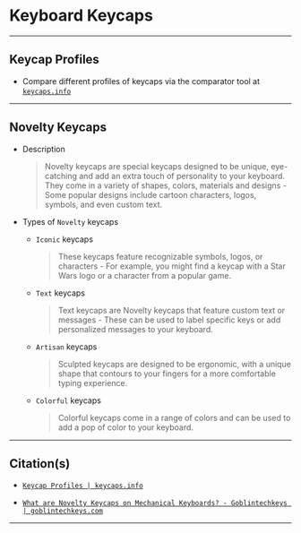 <!-- ------------------------------ -->

# Keyboard Keycaps

<!-- ------------------------------ -->

***
## Keycap Profiles
- Compare different profiles of keycaps via the comparator tool at [`keycaps.info`](https://www.keycaps.info/)

<!-- ------------------------------ -->

***
## Novelty Keycaps

- Description
  > Novelty keycaps are special keycaps designed to be unique, eye-catching and add an extra touch of personality to your keyboard. They come in a variety of shapes, colors, materials and designs - Some popular designs include cartoon characters, logos, symbols, and even custom text.

- Types of `Novelty` keycaps

  - `Iconic` keycaps
    > These keycaps feature recognizable symbols, logos, or characters - For example, you might find a keycap with a Star Wars logo or a character from a popular game.

  - `Text` keycaps
    > Text keycaps are Novelty keycaps that feature custom text or messages - These can be used to label specific keys or add personalized messages to your keyboard.

  - `Artisan` keycaps
    > Sculpted keycaps are designed to be ergonomic, with a unique shape that contours to your fingers for a more comfortable typing experience.

  - `Colorful` keycaps
    > Colorful keycaps come in a range of colors and can be used to add a pop of color to your keyboard.

<!-- ------------------------------ -->

***
## Citation(s)

- [`Keycap Profiles | keycaps.info`](https://www.keycaps.info/)

- [`What are Novelty Keycaps on Mechanical Keyboards? - Goblintechkeys | goblintechkeys.com`](https://goblintechkeys.com/blogs/news/what-are-novelty-keycaps-on-mechanical-keyboards)

<!-- ------------------------------ -->

***
